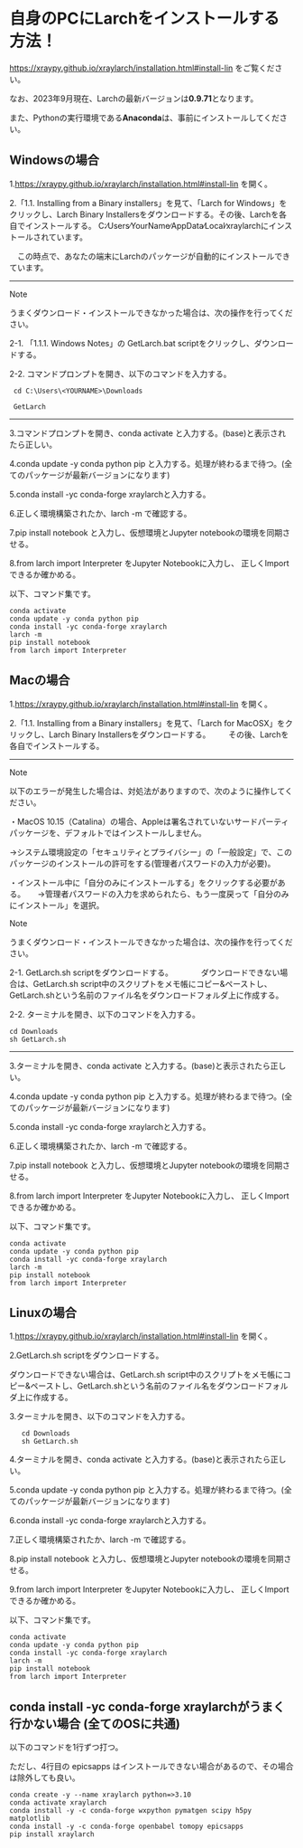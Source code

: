 # 自身のPCにLarchをインストールする方法！

https://xraypy.github.io/xraylarch/installation.html#install-lin をご覧ください。

なお、2023年9月現在、Larchの最新バージョンは**0.9.71**となります。

また、Pythonの実行環境である**Anaconda**は、事前にインストールしてください。

## Windowsの場合

1.https://xraypy.github.io/xraylarch/installation.html#install-lin を開く。

2.「1.1. Installing from a Binary installers」を見て、「Larch for Windows」をクリックし、Larch Binary Installersをダウンロードする。その後、Larchを各自でインストールする。
   C:∕Users∕YourName∕AppData∕Local∕xraylarchにインストールされています。

　この時点で、あなたの端末にLarchのパッケージが自動的にインストールできています。

------------------------------------------------------------------------------
> [!NOTE]
> うまくダウンロード・インストールできなかった場合は、次の操作を行ってください。

2-1. 「1.1.1. Windows Notes」の GetLarch.bat scriptをクリックし、ダウンロードする。

2-2. コマンドプロンプトを開き、以下のコマンドを入力する。
     
     cd C:\Users\<YOURNAME>\Downloads
     
     GetLarch
     
------------------------------------------------------------------------------

3.コマンドプロンプトを開き、conda activate と入力する。(base)と表示されたら正しい。

4.conda update -y conda python pip と入力する。処理が終わるまで待つ。(全てのパッケージが最新バージョンになります)

5.conda install -yc conda-forge xraylarchと入力する。

6.正しく環境構築されたか、larch -m で確認する。

7.pip install notebook と入力し、仮想環境とJupyter notebookの環境を同期させる。

8.from larch import Interpreter をJupyter Notebookに入力し、 正しくImportできるか確かめる。

以下、コマンド集です。
```
conda activate
conda update -y conda python pip
conda install -yc conda-forge xraylarch
larch -m
pip install notebook
from larch import Interpreter
```

## Macの場合
1.https://xraypy.github.io/xraylarch/installation.html#install-lin を開く。

2.「1.1. Installing from a Binary installers」を見て、「Larch for MacOSX」をクリックし、Larch Binary Installersをダウンロードする。
　　その後、Larchを各自でインストールする。

------------------------------------------------------------------------------------------------------------------------------------------------
> [!NOTE]
以下のエラーが発生した場合は、対処法がありますので、次のように操作してください。

・MacOS 10.15（Catalina）の場合、Appleは署名されていないサードパーティパッケージを、デフォルトではインストールしません。

→システム環境設定の「セキュリティとプライバシー」の「一般設定」で、このパッケージのインストールの許可をする(管理者パスワードの入力が必要)。

・インストール中に「自分のみにインストールする」をクリックする必要がある。
　
→管理者パスワードの入力を求められたら、もう一度戻って「自分のみにインストール」を選択。

> [!NOTE]
> うまくダウンロード・インストールできなかった場合は、次の操作を行ってください。

2-1. GetLarch.sh scriptをダウンロードする。
　　　
     ダウンロードできない場合は、GetLarch.sh script中のスクリプトをメモ帳にコピー&ペーストし、GetLarch.shという名前のファイル名をダウンロードフォルダ上に作成する。

2-2. ターミナルを開き、以下のコマンドを入力する。
```
cd Downloads
sh GetLarch.sh
```   
------------------------------------------------------------------------------------------------------------------------------------------------

3.ターミナルを開き、conda activate と入力する。(base)と表示されたら正しい。

4.conda update -y conda python pip と入力する。処理が終わるまで待つ。(全てのパッケージが最新バージョンになります)

5.conda install -yc conda-forge xraylarchと入力する。

6.正しく環境構築されたか、larch -m で確認する。

7.pip install notebook と入力し、仮想環境とJupyter notebookの環境を同期させる。

8.from larch import Interpreter をJupyter Notebookに入力し、 正しくImportできるか確かめる。

以下、コマンド集です。
```
conda activate
conda update -y conda python pip
conda install -yc conda-forge xraylarch
larch -m
pip install notebook
from larch import Interpreter
```

## Linuxの場合
1.https://xraypy.github.io/xraylarch/installation.html#install-lin を開く。

2.GetLarch.sh scriptをダウンロードする。
  
  ダウンロードできない場合は、GetLarch.sh script中のスクリプトをメモ帳にコピー&ペーストし、GetLarch.shという名前のファイル名をダウンロードフォルダ上に作成する。

3.ターミナルを開き、以下のコマンドを入力する。
``` 
   cd Downloads
   sh GetLarch.sh
``` 
4.ターミナルを開き、conda activate と入力する。(base)と表示されたら正しい。

5.conda update -y conda python pip と入力する。処理が終わるまで待つ。(全てのパッケージが最新バージョンになります)

6.conda install -yc conda-forge xraylarchと入力する。

7.正しく環境構築されたか、larch -m で確認する。

8.pip install notebook と入力し、仮想環境とJupyter notebookの環境を同期させる。

9.from larch import Interpreter をJupyter Notebookに入力し、 正しくImportできるか確かめる。

以下、コマンド集です。
```
conda activate
conda update -y conda python pip
conda install -yc conda-forge xraylarch
larch -m
pip install notebook
from larch import Interpreter
```

## conda install -yc conda-forge xraylarchがうまく行かない場合 (全てのOSに共通)

以下のコマンドを1行ずつ打つ。

ただし、4行目の epicsapps はインストールできない場合があるので、その場合は除外しても良い。
```
conda create -y --name xraylarch python=>3.10
conda activate xraylarch
conda install -y -c conda-forge wxpython pymatgen scipy h5py matplotlib
conda install -y -c conda-forge openbabel tomopy epicsapps
pip install xraylarch
```
